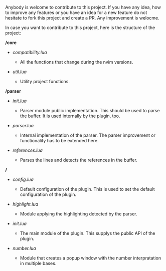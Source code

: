 Anybody is welcome to contribute to this project. If you have any idea, how to improve any
features or you have an idea for a new feature do not hesitate to fork this project
and create a PR. Any improvement is welocme.

In case you want to contribute to this project, here is the structure of the project:

**/core**
 - *compatibility.lua*
    - All the functions that change during the nvim versions.

 - *util.lua*
    - Utility project functions.

**/parser**
 - *init.lua*
    - Parser module public implementation. This should be used to parse the
      buffer. It is used internally by the plugin, too.

 - *parser.lua*
    - Internal implementation of the parser. The parser improvement or functionality has to be extended here.

 - *references.lua*
    - Parses the lines and detects the references in the buffer.

**/**
- *config.lua*
    - Default configuration of the plugin. This is used to set the default configuration of the plugin.

- *highlight.lua*
    - Module applying the highlighting detected by the parser.

- *init.lua*
    - The main module of the plugin. This supplys the public API of the plugin.

- *number.lua*
    - Module that creates a popup window with the number interpratation in multiple bases.
